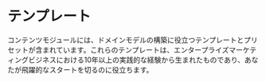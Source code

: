 # テンプレート

コンテンツモジュールには、ドメインモデルの構築に役立つテンプレートとプリセットが含まれています。これらのテンプレートは、エンタープライズマーケティングビジネスにおける10年以上の実践的な経験から生まれたものであり、あなたが飛躍的なスタートを切るのに役立ちます。

